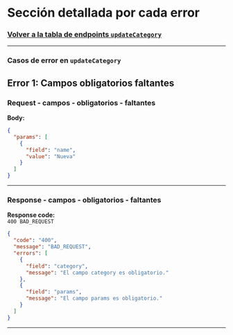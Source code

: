 # Sección detallada por cada error
### [Volver a la tabla de endpoints `updateCategory`](service-documentation-endpoints-update-category.md#tabla-error--update-category)
---

### Casos de error en `updateCategory`

## Error 1: Campos obligatorios faltantes

### Request - campos - obligatorios - faltantes

**Body:**

```json
{
  "params": [
    {
      "field": "name",
      "value": "Nueva"
    }
  ]
}
```

---

### Response - campos - obligatorios - faltantes

**Response code:**  
`400 BAD_REQUEST`

```json
{
  "code": "400",
  "message": "BAD_REQUEST",
  "errors": [
    {
      "field": "category",
      "message": "El campo category es obligatorio."
    },
    {
      "field": "params",
      "message": "El campo params es obligatorio."
    }
  ]
}
```
---
